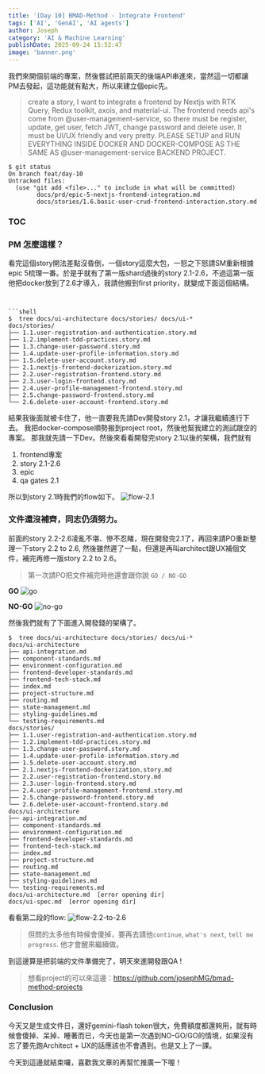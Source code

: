 ```yaml
---
title: '[Day 10] BMAD-Method - Integrate Frontend'
tags: ['AI', 'GenAI', 'AI agents']
author: Joseph
category: 'AI & Machine Learning'
publishDate: 2025-09-24 15:52:47
image: 'banner.png'
---
```


我們來開個前端的專案，然後嘗試把前兩天的後端API串進來，當然這一切都讓PM去發起，這功能就有點大，所以來建立個epic先。

> create a story, I want to integrate a frontend by Nextjs with RTK Query, Redux toolkit, axois, and material-ui. The frontend needs api's come from @user-management-service, so there must be register, update, get user, fetch JWT, change password and delete user. It must be UI/UX friendly and very pretty. PLEASE SETUP and RUN EVERYTHING INSIDE DOCKER AND DOCKER-COMPOSE AS THE SAME AS @user-management-service BACKEND PROJECT.

```shell
$ git status
On branch feat/day-10
Untracked files:
  (use "git add <file>..." to include in what will be committed)
        docs/prd/epic-5-nextjs-frontend-integration.md
        docs/stories/1.6.basic-user-crud-frontend-interaction.story.md
```

<!-- more -->

### TOC

### PM 怎麼這樣？

看完這個story開法差點沒昏倒，一個story這麼大包，一怒之下怒請SM重新根據epic 5梳理一番。於是乎就有了第一版shard過後的story 2.1-2.6，不過這第一版他把docker放到了2.6才導入，我請他搬到first priority，就變成下面這個結構。

````shell


```shell
$  tree docs/ui-architecture docs/stories/ docs/ui-*
docs/stories/
├── 1.1.user-registration-and-authentication.story.md
├── 1.2.implement-tdd-practices.story.md
├── 1.3.change-user-password.story.md
├── 1.4.update-user-profile-information.story.md
├── 1.5.delete-user-account.story.md
├── 2.1.nextjs-frontend-dockerization.story.md
├── 2.2.user-registration-frontend.story.md
├── 2.3.user-login-frontend.story.md
├── 2.4.user-profile-management-frontend.story.md
├── 2.5.change-password-frontend.story.md
└── 2.6.delete-user-account-frontend.story.md
````

結果我後面就被卡住了，他一直要我先請Dev開發story 2.1，才讓我繼續進行下去。 我把docker-compose順勢搬到project root，然後他幫我建立的測試跟空的專案。
那我就先請一下Dev。然後來看看開發完story 2.1以後的架構，我們就有

1. frontend專案
2. story 2.1-2.6
3. epic
4. qa gates 2.1

所以到story 2.1時我們的flow如下。
![flow-2.1](./flow-2.1.png)

### 文件還沒補齊，同志仍須努力。

前面的story 2.2-2.6凌亂不堪、慘不忍睹，現在開發完2.1了，再回來請PO重新整理一下story 2.2 to 2.6, 然後雖然遲了一點，但還是再叫architect跟UX補個文件，補完再修一版story 2.2 to 2.6。

> 第一次請PO把文件補完時他還會跟你說 `GO / NO-GO`

**GO**
![go](./go.png)

**NO-GO**
![no-go](./no-go.png)

然後我們就有了下面進入開發錢的架構了。

```shell
$  tree docs/ui-architecture docs/stories/ docs/ui-*
docs/ui-architecture
├── api-integration.md
├── component-standards.md
├── environment-configuration.md
├── frontend-developer-standards.md
├── frontend-tech-stack.md
├── index.md
├── project-structure.md
├── routing.md
├── state-management.md
├── styling-guidelines.md
└── testing-requirements.md
docs/stories/
├── 1.1.user-registration-and-authentication.story.md
├── 1.2.implement-tdd-practices.story.md
├── 1.3.change-user-password.story.md
├── 1.4.update-user-profile-information.story.md
├── 1.5.delete-user-account.story.md
├── 2.1.nextjs-frontend-dockerization.story.md
├── 2.2.user-registration-frontend.story.md
├── 2.3.user-login-frontend.story.md
├── 2.4.user-profile-management-frontend.story.md
├── 2.5.change-password-frontend.story.md
└── 2.6.delete-user-account-frontend.story.md
docs/ui-architecture
├── api-integration.md
├── component-standards.md
├── environment-configuration.md
├── frontend-developer-standards.md
├── frontend-tech-stack.md
├── index.md
├── project-structure.md
├── routing.md
├── state-management.md
├── styling-guidelines.md
└── testing-requirements.md
docs/ui-architecture.md  [error opening dir]
docs/ui-spec.md  [error opening dir]
```

看看第二段的flow:
![flow-2.2-to-2.6](./flow-2.2-to-2.6.png)

> 但問的太多他有時候會傻掉，要再去請他`continue`, `what's next`, `tell me progress`. 他才會醒來繼續做。

到這邊算是把前端的文件準備完了，明天來進開發跟QA !

> 想看project的可以來這邊：https://github.com/josephMG/bmad-method-projects

### Conclusion

今天又是生成文件日，還好gemini-flash token很大，免費額度都還夠用，就有時候會傻掉、呆掉、睡著而已，今天也是第一次遇到NO-GO/GO的情境，如果沒有忘了要先跑Architect + UX的話應該也不會遇到。也是又上了一課。

今天到這邊就結束囉，喜歡我文章的再幫忙推廣一下喔！
